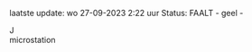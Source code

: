 laatste update: 
wo 27-09-2023  2:22   uur 
Status: FAALT - geel - 
<div class="service R">J</div><div class="service Y">microstation</div>